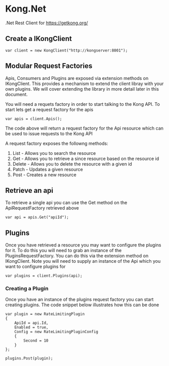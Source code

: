 # Kong.Net

.Net Rest Client for https://getkong.org/

## Create a IKongClient

    var client = new KongClient("http://kongserver:8001");

## Modular Request Factories

Apis, Consumers and Plugins are exposed via extension methods on IKongClient. This provides a mechanism to extend the client libray with your own plugins. We will cover extending the library in more detail later in this document.

You will need a requets factory in order to start talking to the Kong API. To start lets get a request factory for the apis

    var apis = client.Apis();

The code above will return a request factory for the Api resource which can be used to issue requests to the Kong API

A request factory exposes the followng methods:

1. List - Allows you to search the resource
2. Get - Allows you to retrieve a since resource based on the resource id
3. Delete - Allows you to delete the resource with a given id
4. Patch - Updates a given resource
5. Post - Creates a new resource

## Retrieve an api

To retrieve a single api you can use the Get method on the ApiRequestFactory retrieved above

    var api = apis.Get("apiId");

## Plugins

Once you have retrieved a resource you may want to configure the plugins for it. To do this you will need to grab an instance of the PluginsRequestFactory. You can do this via the extension method on IKongClient. Note you will need to supply an instance of the Api which you want to configure plugins for

    var plugins = client.Plugins(api);

### Creating a Plugin

Once you have an instance of the plugins request factory you can start creating plugins. The code snippet below illustrates how this can be done

    var plugin = new RateLimitingPlugin
    {
        ApiId = api.Id,
        Enabled = true,
        Config = new RateLimitingPluginConfig
        {
            Second = 10
        }
    };

    plugins.Post(plugin);
